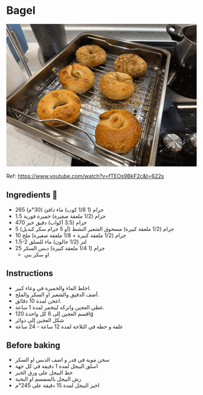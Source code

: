 # Bagel

![img_55.png](img_55.png ':size=400')

Ref: https://www.youtube.com/watch?v=fTEOs9BkF2c&t=622s

## Ingredients 📝

- 265 جرام (1 1/8 كوب) ماء دافئ (30°م)
- 1.5 جرام (1/2 ملعقة صغيرة) خميرة فورية
- 470 جرام (3.5 أكواب) دقيق خبز
- 5 جرام (1/2 ملعقة كبيرة) مسحوق الشعير النشط (أو 5 جرام سكر كبديل)
- 10 جرام (1/2 ملعقة كبيرة + 1/8 ملعقة صغيرة) ملح
- 1.5-2 لتر (1/2 جالون) ماء للسلق
- 25 جرام (1 1/4 ملعقة كبيرة) دبس السكر
    - او سكر بني

## Instructions

- اخلط الماء والخميرة في وعاء كبير.
- أضف الدقيق والشعير او السكر والملح.
- اعجن لمدة 10 دقائق.
- غطي العجين واتركه ليتخمر لمدة 1 ساعة.
- اقسم العجين إلى 6 كل واحدة 120g
- شكل العجين إلى دوائر
- غلفة و حطه في الثلاجة لمدة 12 ساعة - 24 ساعة

## Before baking

- سخن موية في قدر و اضف الدبس او السكر
- اسلق البيجل لمدة 1 دقيقة في كل جهة
- حط البيجل على ورق الخبز
- رش البيجل بالسمسم او البحبة
- اخبز البيجل لمدة 15 دقيقة على 245°م
